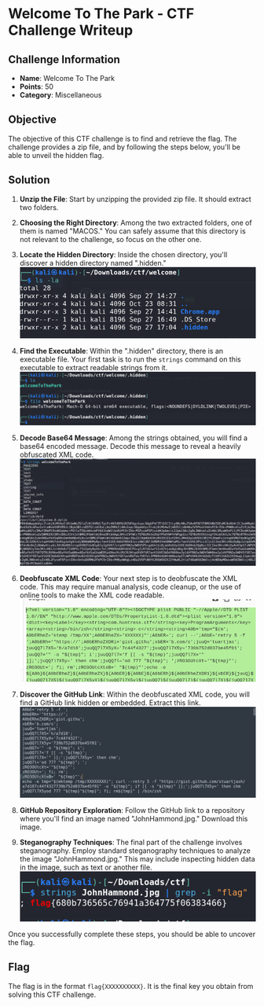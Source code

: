 # Welcome To The Park - CTF Challenge Writeup

## Challenge Information
- **Name**: Welcome To The Park
- **Points**: 50
- **Category**: Miscellaneous

## Objective
The objective of this CTF challenge is to find and retrieve the flag. The challenge provides a zip file, and by following the steps below, you'll be able to unveil the hidden flag.

## Solution
1. **Unzip the File**: Start by unzipping the provided zip file. It should extract two folders.

2. **Choosing the Right Directory**: Among the two extracted folders, one of them is named "MACOS." You can safely assume that this directory is not relevant to the challenge, so focus on the other one.

3. **Locate the Hidden Directory**: Inside the chosen directory, you'll discover a hidden directory named ".hidden."
![Hidden Directory](<hidden directory.png>)

4. **Find the Executable**: Within the ".hidden" directory, there is an executable file. Your first task is to run the `strings` command on this executable to extract readable strings from it.
![Executable File](executable.png)

5. **Decode Base64 Message**: Among the strings obtained, you will find a base64 encoded message. Decode this message to reveal a heavily obfuscated XML code.
![Base64 String](base64.png)

6. **Deobfuscate XML Code**: Your next step is to deobfuscate the XML code. This may require manual analysis, code cleanup, or the use of online tools to make the XML code readable.
![Base64 Decoded](<base64 decoded.png>)

7. **Discover the GitHub Link**: Within the deobfuscated XML code, you will find a GitHub link hidden or embedded. Extract this link.
![GitHub Link](deobfuscated.png)

8. **GitHub Repository Exploration**: Follow the GitHub link to a repository where you'll find an image named "JohnHammond.jpg." Download this image.

9.  **Steganography Techniques**: The final part of the challenge involves steganography. Employ standard steganography techniques to analyze the image "JohnHammond.jpg." This may include inspecting hidden data in the image, such as text or another file.
![Flag](flag.png)

Once you successfully complete these steps, you should be able to uncover the flag.

## Flag
The flag is in the format `flag{XXXXXXXXXX}`. It is the final key you obtain from solving this CTF challenge. 
